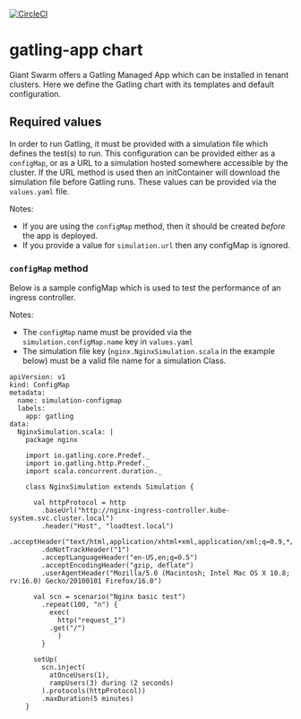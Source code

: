 [![CircleCI](https://circleci.com/gh/giantswarm/gatling-app.svg?style=shield)](https://circleci.com/gh/giantswarm/gatling-app)

# gatling-app chart

Giant Swarm offers a Gatling Managed App which can be installed in tenant clusters.
Here we define the Gatling chart with its templates and default configuration.

## Required values

In order to run Gatling, it must be provided with a simulation file which defines the
test(s) to run. This configuration can be provided either as a `configMap`, or as a URL
to a simulation hosted somewhere accessible by the cluster. If the URL method is used
then an initContainer will download the simulation file before Gatling runs. These
values can be provided via the `values.yaml` file.

Notes:

 - If you are using the `configMap` method, then it should be created _before_ the app
is deployed.
 - If you provide a value for `simulation.url` then any configMap is ignored.

### `configMap` method

Below is a sample configMap which is used to test the performance of an ingress controller.

Notes:
 - The `configMap` name must be provided via the `simulation.configMap.name` key in
`values.yaml`
 - The simulation file key (`nginx.NginxSimulation.scala` in the example below) must be a
valid file name for a simulation Class.

```
apiVersion: v1
kind: ConfigMap
metadata:
  name: simulation-configmap
  labels:
    app: gatling
data:
  NginxSimulation.scala: |
    package nginx

    import io.gatling.core.Predef._
    import io.gatling.http.Predef._
    import scala.concurrent.duration._

    class NginxSimulation extends Simulation {

      val httpProtocol = http
        .baseUrl("http://nginx-ingress-controller.kube-system.svc.cluster.local")
        .header("Host", "loadtest.local")
        .acceptHeader("text/html,application/xhtml+xml,application/xml;q=0.9,*/*;q=0.8")
        .doNotTrackHeader("1")
        .acceptLanguageHeader("en-US,en;q=0.5")
        .acceptEncodingHeader("gzip, deflate")
        .userAgentHeader("Mozilla/5.0 (Macintosh; Intel Mac OS X 10.8; rv:16.0) Gecko/20100101 Firefox/16.0")

      val scn = scenario("Nginx basic test")
        .repeat(100, "n") {
          exec(
            http("request_1")
	      .get("/")
            )
        }

      setUp(
        scn.inject(
          atOnceUsers(1),
          rampUsers(3) during (2 seconds)
        ).protocols(httpProtocol))
        .maxDuration(5 minutes)
    }
```
